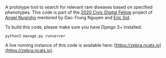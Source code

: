A prototype tool to search for relevant rare diseases based on specified
phenotypes. This code is part of the [2020 Civic Digital
Fellow](https://blog.codingitforward.com/meet-the-2020-fellows-national-institutes-of-health-5afe4a23b7a)
project of [Angel Nugroho](https://www.linkedin.com/in/angel-nugroho-23665317b/) mentored by Dac-Trung Nguyen and [Eric Sid](https://ncats.nih.gov/staff/sidew).

To build this code, please make sure you have Django 3+ installed.

```
python3 manage.py runserver
```

A live running instance of this code is available here:
[https://zebra.ncats.io](https://zebra.ncats.io).
